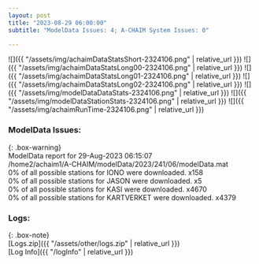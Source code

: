 ```yaml
---
layout: post
title: "2023-08-29 06:00:00"
subtitle: "ModelData Issues: 4; A-CHAIM System Issues: 0"

---
```


![]({{ "/assets/img/achaimDataStatsShort-2324106.png" | relative_url }})
![]({{ "/assets/img/achaimDataStatsLong00-2324106.png" | relative_url }})
![]({{ "/assets/img/achaimDataStatsLong01-2324106.png" | relative_url }})
![]({{ "/assets/img/achaimDataStatsLong02-2324106.png" | relative_url }})
![]({{ "/assets/img/modelDataDataStats-2324106.png" | relative_url }})
![]({{ "/assets/img/modelDataStationStats-2324106.png" | relative_url }})
![]({{ "/assets/img/achaimRunTime-2324106.png" | relative_url }})


### ModelData Issues:  
  
{: .box-warning}  
 ModelData report for 29-Aug-2023 06:15:07   
 /home2/achaim1/A-CHAIM/modelData/2023/241/06/modelData.mat   
 0% of all possible stations for IONO were downloaded. x158   
 0% of all possible stations for JASON were downloaded. x5   
 0% of all possible stations for KASI were downloaded. x4670   
 0% of all possible stations for KARTVERKET were downloaded. x4379   
  


### Logs:  
  
{: .box-note}  
[Logs.zip]({{ "/assets/other/logs.zip" | relative_url }})  
[Log Info]({{ "/logInfo" | relative_url }})  
